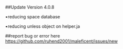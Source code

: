 ##Update Version 4.0.8

•reducing space database

•reducing unless object on helper.ja

##report bug or error here https://github.com/ruhend2001/maleficent/issues/new
